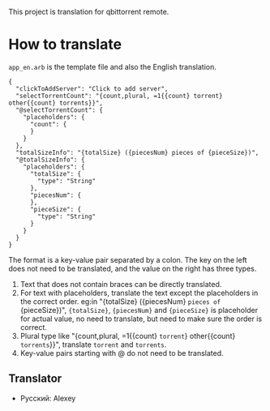 This project is translation for qbittorrent remote.

# How to translate
`app_en.arb` is the template file and also the English translation. 
```
{
  "clickToAddServer": "Click to add server",
  "selectTorrentCount": "{count,plural, =1{{count} torrent} other{{count} torrents}}",
  "@selectTorrentCount": {
    "placeholders": {
      "count": {
      }
    }
  },
  "totalSizeInfo": "{totalSize} ({piecesNum} pieces of {pieceSize})",
  "@totalSizeInfo": {
    "placeholders": {
      "totalSize": {
        "type": "String"
      },
      "piecesNum": {
      },
      "pieceSize": {
        "type": "String"
      }
    }
  }
}
```
The format is a key-value pair separated by a colon. The key on the left does not need to be translated, and the value on the right has three types. 
1. Text that does not contain braces can be directly translated.
2. For text with placeholders, translate the text except the placeholders in the correct order. eg:in "{totalSize} ({piecesNum} `pieces of` {pieceSize})", `{totalSize}`, `{piecesNum}` and `{pieceSize}` is placeholder for actual value, no need to translate, but need to make sure the order is correct. 
3. Plural type like "{count,plural, =1{{count} `torrent`} other{{count} `torrents`}}", translate `torrent` and `torrents`.
4. Key-value pairs starting with @ do not need to be translated.

## Translator
- Pусский: Alexey
